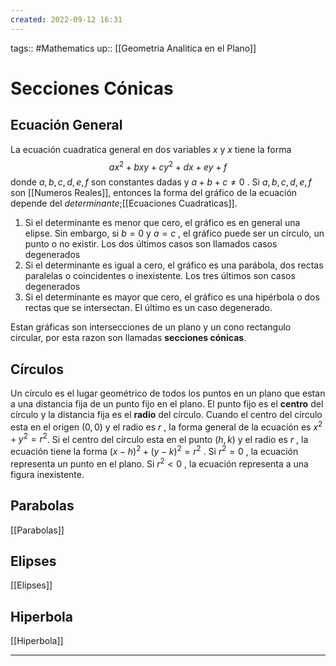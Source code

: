 ```yaml
---
created: 2022-09-12 16:31
---
```

tags:: #Mathematics 
up:: [[Geometria Analitica en el Plano]]
# Secciones Cónicas
## Ecuación General
La ecuación cuadratica general en dos variables $x$ y $x$ tiene la forma $$ax^2 + bxy + cy^2 + dx + ey + f$$
donde $a, b, c, d, e, f$ son constantes dadas y $a + b + c \neq 0$ . Si $a, b, c, d, e, f$ son [[Numeros Reales]], entonces la forma del gráfico de la ecuación depende del *determinante*;[[Ecuaciones Cuadraticas]].

1. Si el determinante es menor que cero, el gráfico es en general una elipse. Sin embargo, si $b = 0$ y $a = c$ , el gráfico puede ser un círculo, un punto o no existir. Los dos últimos casos son llamados casos degenerados
2. Si el determinante es igual a cero, el gráfico es una parábola, dos rectas paralelas o coincidentes o inexistente. Los tres últimos son casos degenerados
3. Si el determinante es mayor que cero, el gráfico es una hipérbola o dos rectas que se intersectan. El último es un caso degenerado.

Estan gráficas son intersecciones de un plano y un cono rectangulo circular, por esta razon son llamadas **secciones cónicas**.

## Círculos
Un círculo es el lugar geométrico de todos los puntos en un plano que estan a una distancia fija de un punto fijo en el plano. El punto fijo es el **centro** del círculo y la distancia fija es el **radio** del círculo. Cuando el centro del círculo esta en el origen $(0, 0)$ y el radio es $r$ , la forma general de la ecuación es $x^2 + y^2 = r^2$. Si el centro del círculo esta en el punto $(h,k)$ y el radio es $r$ , la ecuación tiene la forma $(x - h)^2 + (y - k)^2 = r^2$ . Si $r^2 = 0$ , la ecuación representa un punto en el plano. Si $r^2 < 0$ , la ecuación representa a una figura inexistente.

## Parabolas
[[Parabolas]]

## Elipses
[[Elipses]]

## Hiperbola
[[Hiperbola]]
___
